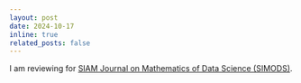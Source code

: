 ```yaml
---
layout: post
date: 2024-10-17
inline: true
related_posts: false
---
```


I am reviewing for [SIAM Journal on Mathematics of Data Science (SIMODS)](https://www.siam.org/publications/siam-journals/siam-journal-on-mathematics-of-data-science/).